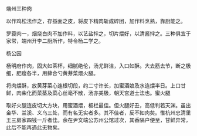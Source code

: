 端州三种肉

以作鸡松法作之，存益面之皮，将皮下精肉斩成碎团，加作料烹熟，靠厨能之。

罗蓑肉一，烟烧白肉不加作料，以艺盐拌之，切片煨好，以清酱拌之。三种俱宜于家常，端州开李二厨所作，特令杨二学之。

杨公园

杨明府作肉，固大如茶杯，细腻绝伦，汤尤鲜洁，入口如酥。大去筋去节，断之极细，肥瘦各半，用藓合勺黄芽菜煨火腿。

将肉煨酥，放黄芽菜心连根切段，约二寸许长，加蜜酒娘及水连煨半日。上口甘鲜，肉柴化而菜茎及菜心丝毫不散，汤亦美极，朝天宫道士法也。蜜火腿

取好火腿连皮切大方块，用蜜酒煨，板栏最佳。但火腿好丑，高低判若天渊。虽出金华、兰溪、义乌三处，而有名无实者多。其不佳者，反不如肉矣。惟杭州忠清里王三房家四钱一斤者佳。余在尹文端公苏州公馆过次，其香隔户便至，甘鲜异常，此后不能再遇此无物矣。